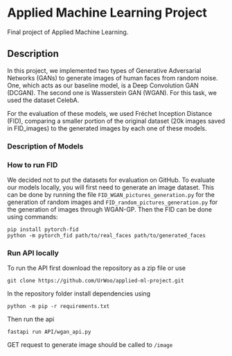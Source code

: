 # Applied Machine Learning Project
Final project of Applied Machine Learning.

## Description
In this project, we implemented two types of Generative Adversarial Networks (GANs) to generate images of human faces from random noise. One, which acts as our baseline model, is a Deep Convolution GAN (DCGAN). The second one is Wasserstein GAN (WGAN). For this task, we used the dataset CelebA. 

For the evaluation of these models, we used Fréchet Inception Distance (FID), comparing a smaller portion of the original dataset (20k images saved in FID_images) to the generated images by each one of these models.  

### Description of Models

### How to run FID
We decided not to put the datasets for evaluation on GitHub. To evaluate our models locally, you will first need to generate an image dataset. This can be done by running the file `FID_WGAN_pictures_generation.py` for the generation of random images and `FID_random_pictures_generation.py` for the generation of images through WGAN-GP. Then the FID can be done using commands:
```
pip install pytorch-fid
python -m pytorch_fid path/to/real_faces path/to/generated_faces
```

### Run API locally
To run the API first download the repository as a zip file or use 
```
git clone https://github.com/UrWoo/applied-ml-project.git
```
In the repository folder install dependencies using
```
python -m pip -r requirements.txt
```
Then run the api
```
fastapi run API/wgan_api.py
```

GET request to generate image should be called to `/image`
